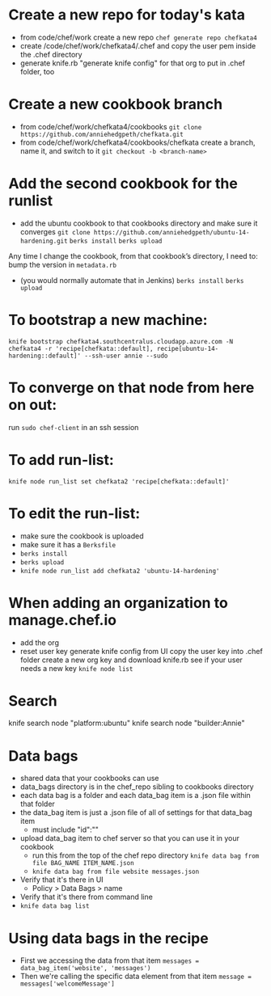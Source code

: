 # Create a new repo for today's kata
 - from code/chef/work create a new repo `chef generate repo chefkata4`
 - create /code/chef/work/chefkata4/.chef and copy the user pem inside the .chef directory
 - generate knife.rb "generate knife config" for that org to put in .chef folder, too

# Create a new cookbook branch
 - from code/chef/work/chefkata4/cookbooks `git clone https://github.com/anniehedgpeth/chefkata.git`
 - from code/chef/work/chefkata4/cookbooks/chefkata create a branch, name it, and switch to it  `git checkout -b <branch-name>`
 
# Add the second cookbook for the runlist
 - add the ubuntu cookbook to that cookbooks directory and make sure it converges `git clone https://github.com/anniehedgpeth/ubuntu-14-hardening.git`
`berks install`
`berks upload`


Any time I change the cookbook, from that cookbook’s directory, I need to:
bump the version in `metadata.rb`
 - (you would normally automate that in Jenkins)
`berks install`
`berks upload`

# To bootstrap a new machine:

`knife bootstrap chefkata4.southcentralus.cloudapp.azure.com -N chefkata4 -r 'recipe[chefkata::default], recipe[ubuntu-14-hardening::default]' --ssh-user annie --sudo`

# To converge on that node from here on out:

run `sudo chef-client` in an ssh session

# To add run-list:

`knife node run_list set chefkata2 'recipe[chefkata::default]'`

# To edit the run-list:

 - make sure the cookbook is uploaded
 - make sure it has a `Berksfile`
 - `berks install`
 - `berks upload`
 - `knife node run_list add chefkata2 'ubuntu-14-hardening'`

# When adding an organization to manage.chef.io
 - add the org
 - reset user key
generate knife config from UI
copy the user key into .chef folder
create a new org key and download knife.rb
see if your user needs a new key
`knife node list`

# Search
knife search node "platform:ubuntu"
knife search node "builder:Annie"

# Data bags
 - shared data that your cookbooks can use
 - data_bags directory is in the chef_repo sibling to cookbooks directory
 - each data bag is a folder and each data_bag item is a .json file within that folder
 - the data_bag item is just a .json file of all of settings for that data_bag item
   - must include "id":"<databagitemname>"
 - upload data_bag item to chef server so that you can use it in your cookbook
   - run this from the top of the chef repo directory `knife data bag from file BAG_NAME ITEM_NAME.json`
   - `knife data bag from file website messages.json`
 - Verify that it's there in UI 
   - Policy > Data Bags > name
 - Verify that it's there from command line 
  - `knife data bag list`

# Using data bags in the recipe
 - First we accessing the data from that item
 `messages = data_bag_item('website', 'messages')`
 - Then we're calling the specific data element from that item 
 `message = messages['welcomeMessage']`